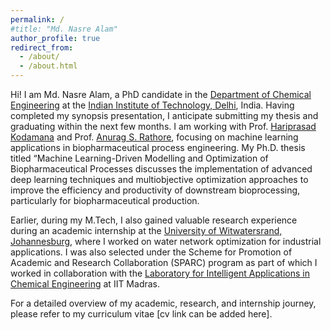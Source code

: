 ```yaml
---
permalink: /
#title: "Md. Nasre Alam"
author_profile: true
redirect_from: 
  - /about/
  - /about.html
---
```


Hi! I am Md. Nasre Alam, a PhD candidate in the [Department of Chemical Engineering](https://chemical.iitd.ac.in/) at the [Indian Institute of Technology, Delhi](https://home.iitd.ac.in/), India. Having completed my synopsis presentation, I anticipate submitting my thesis and graduating within the next few months. I am working with Prof. [Hariprasad Kodamana](https://web.iitd.ac.in/~kodamana/index.html) and Prof. [Anurag S. Rathore](https://www.biotechcmz.com/), focusing on machine learning applications in biopharmaceutical process engineering. My Ph.D. thesis titled “Machine Learning-Driven Modelling and Optimization of Biopharmaceutical Processes discusses the implementation of advanced deep learning techniques and multiobjective optimization approaches to improve the efficiency and productivity of downstream bioprocessing, particularly for biopharmaceutical production. 


Earlier, during my M.Tech, I also gained valuable research experience during an academic internship at the [University of Witwatersrand, Johannesburg](https://www.wits.ac.za/), where I worked on water network optimization for industrial applications. I was also selected under the Scheme for Promotion of Academic and Research Collaboration (SPARC) program as part of which I worked in collaboration with the [Laboratory for Intelligent Applications in Chemical Engineering](https://home.iitm.ac.in/raj/) at IIT Madras.

For a detailed overview of my academic, research, and internship journey, please refer to my curriculum vitae [cv link can be added here].


